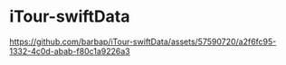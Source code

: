 # iTour-swiftData



https://github.com/barbap/iTour-swiftData/assets/57590720/a2f6fc95-1332-4c0d-abab-f80c1a9226a3

